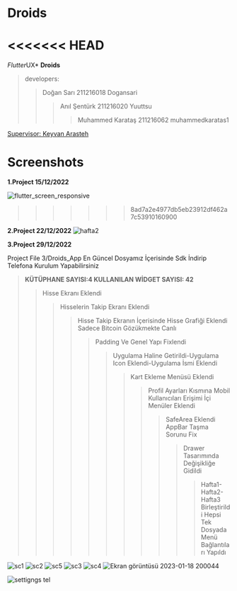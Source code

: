 # Droids
<<<<<<< HEAD
=======

*Flutter*UX* **Droids**

>developers:
>> Doğan Sarı 211216018 Dogansari
>>>Anıl Şentürk 211216020 Yuuttsu
>>>>Muhammed Karataş 211216062 muhammedkaratas1

[Supervisor: Keyvan Arasteh](https://github.com/keyvanarasteh/)

# Screenshots

**1.Project 15/12/2022**

![flutter_screen_responsive](https://user-images.githubusercontent.com/115784914/206871114-603c2e43-fcc9-483f-9c4e-8d689980c31a.jpg)
>>>>>>> 8ad7a2e4977db5eb23912df462a7c53910160900

**2.Project 22/12/2022**
![hafta2](https://user-images.githubusercontent.com/115783349/209242479-22afd2d3-0376-400f-b4c7-986314ffdf52.jpg)

**3.Project 29/12/2022**

Project File 3/Droids_App  En Güncel Dosyamız İçerisinde Sdk İndirip Telefona Kurulum Yapabilirsiniz
> **KÜTÜPHANE SAYISI:4   KULLANILAN WİDGET SAYISI: 42**
>>Hisse Ekranı Eklendi
>>>Hisselerin Takip Ekranı Eklendi
>>>>Hisse Takip Ekranın İçerisinde Hisse Grafiği Eklendi Sadece Bitcoin Gözükmekte Canlı
>>>>>Padding Ve Genel Yapı Fixlendi
>>>>>>Uygulama Haline Getirildi-Uygulama Icon Eklendi-Uygulama İsmi Eklendi
>>>>>>>Kart Ekleme Menüsü Eklendi
>>>>>>>>Profil Ayarları Kısmına Mobil Kullanıcıları Erişimi İçi Menüler Eklendi 
>>>>>>>>>SafeArea Eklendi AppBar Taşma Sorunu Fix
>>>>>>>>>>Drawer Tasarımında Değişikliğe Gidildi
>>>>>>>>>>>Hafta1-Hafta2-Hafta3 Birleştirildi Hepsi Tek Dosyada Menü Bağlantıları Yapıldı

 
![sc1](https://user-images.githubusercontent.com/115783349/210027829-0e59f6ba-9e6c-4f4e-914b-40a26d3adb88.jpg)
![sc2](https://user-images.githubusercontent.com/115783349/210027836-ad162b54-7fed-4382-b44a-ad632898b0c5.png)
![sc5](https://user-images.githubusercontent.com/115783349/210027842-885d8410-ddbc-46fc-bc7b-5ef1bcbfa01e.png)
![sc3](https://user-images.githubusercontent.com/115783349/210027854-27efbb1c-cdeb-4a34-a4ef-81dddde3f178.png)
![sc4](https://user-images.githubusercontent.com/115783349/210027856-ef953255-d7fc-4928-b9eb-a6c016a74295.png)
![Ekran görüntüsü 2023-01-18 200044](https://user-images.githubusercontent.com/115783349/213577380-7346deda-50a0-4a27-9dea-456774ec01b6.jpg)

![settigngs tel](https://user-images.githubusercontent.com/115783349/213577444-1b25a551-adcb-4894-969c-b1373d7b8f24.jpg)


